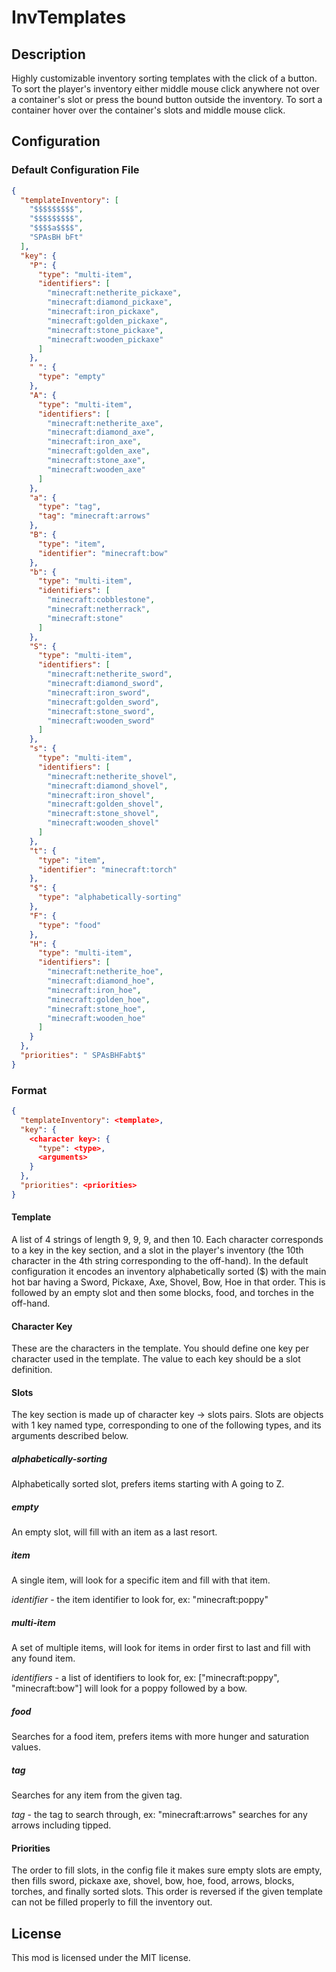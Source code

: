 # InvTemplates

## Description

Highly customizable inventory sorting templates with the click of a button. To sort the player's inventory
either middle mouse click anywhere not over a container's slot or press the bound button outside the inventory. 
To sort a container hover over the container's slots and middle mouse click.

## Configuration

### Default Configuration File

```json
{
  "templateInventory": [
    "$$$$$$$$$",
    "$$$$$$$$$",
    "$$$$a$$$$",
    "SPAsBH bFt"
  ],
  "key": {
    "P": {
      "type": "multi-item",
      "identifiers": [
        "minecraft:netherite_pickaxe",
        "minecraft:diamond_pickaxe",
        "minecraft:iron_pickaxe",
        "minecraft:golden_pickaxe",
        "minecraft:stone_pickaxe",
        "minecraft:wooden_pickaxe"
      ]
    },
    " ": {
      "type": "empty"
    },
    "A": {
      "type": "multi-item",
      "identifiers": [
        "minecraft:netherite_axe",
        "minecraft:diamond_axe",
        "minecraft:iron_axe",
        "minecraft:golden_axe",
        "minecraft:stone_axe",
        "minecraft:wooden_axe"
      ]
    },
    "a": {
      "type": "tag",
      "tag": "minecraft:arrows"
    },
    "B": {
      "type": "item",
      "identifier": "minecraft:bow"
    },
    "b": {
      "type": "multi-item",
      "identifiers": [
        "minecraft:cobblestone",
        "minecraft:netherrack",
        "minecraft:stone"
      ]
    },
    "S": {
      "type": "multi-item",
      "identifiers": [
        "minecraft:netherite_sword",
        "minecraft:diamond_sword",
        "minecraft:iron_sword",
        "minecraft:golden_sword",
        "minecraft:stone_sword",
        "minecraft:wooden_sword"
      ]
    },
    "s": {
      "type": "multi-item",
      "identifiers": [
        "minecraft:netherite_shovel",
        "minecraft:diamond_shovel",
        "minecraft:iron_shovel",
        "minecraft:golden_shovel",
        "minecraft:stone_shovel",
        "minecraft:wooden_shovel"
      ]
    },
    "t": {
      "type": "item",
      "identifier": "minecraft:torch"
    },
    "$": {
      "type": "alphabetically-sorting"
    },
    "F": {
      "type": "food"
    },
    "H": {
      "type": "multi-item",
      "identifiers": [
        "minecraft:netherite_hoe",
        "minecraft:diamond_hoe",
        "minecraft:iron_hoe",
        "minecraft:golden_hoe",
        "minecraft:stone_hoe",
        "minecraft:wooden_hoe"
      ]
    }
  },
  "priorities": " SPAsBHFabt$"
}
```

### Format

```json
{
  "templateInventory": <template>,
  "key": {
    <character key>: {
      "type": <type>,
      <arguments>
    }
  },
  "priorities": <priorities>
}
```

#### Template

A list of 4 strings of length 9, 9, 9, and then 10. Each character corresponds to a
key in the key section, and a slot in the player's inventory (the 10th character in
the 4th string corresponding to the off-hand). In the default configuration it encodes
an inventory alphabetically sorted ($) with the main hot bar having a Sword, Pickaxe,
Axe, Shovel, Bow, Hoe in that order. This is followed by an empty slot and then some
blocks, food, and torches in the off-hand.

#### Character Key

These are the characters in the template. You should define one key per character used
in the template. The value to each key should be a slot definition.

#### Slots

The key section is made up of character key -> slots pairs. Slots are objects with 1
key named type, corresponding to one of the following types, and its arguments described
below.

##### alphabetically-sorting

Alphabetically sorted slot, prefers items starting with A going to Z.

##### empty

An empty slot, will fill with an item as a last resort.

##### item

A single item, will look for a specific item and fill with that item.

*identifier* - the item identifier to look for, ex: "minecraft:poppy"

##### multi-item

A set of multiple items, will look for items in order first to last and fill with any 
found item.

*identifiers* - a list of identifiers to look for, ex: ["minecraft:poppy", 
"minecraft:bow"] will look for a poppy followed by a bow.

##### food

Searches for a food item, prefers items with more hunger and saturation values.

##### tag

Searches for any item from the given tag.

*tag* - the tag to search through, ex: "minecraft:arrows" searches for any arrows including
tipped.

#### Priorities

The order to fill slots, in the config file it makes sure empty slots are empty, then fills sword, pickaxe
axe, shovel, bow, hoe, food, arrows, blocks, torches, and finally sorted slots. This order is reversed if 
the given template can not be filled properly to fill the inventory out.

## License

This mod is licensed under the MIT license.
